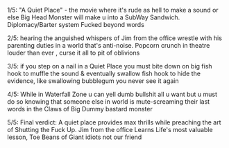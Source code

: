 1/5: "A Quiet Place" - the movie where it's rude as hell to make a sound or else Big Head Monster will make u into a SubWay Sandwich. Diplomacy/Barter system Fucked beyond words

2/5: hearing the anguished whispers of Jim from the office wrestle with his parenting duties in a world that's anti-noise. Popcorn crunch in theatre louder than ever , curse it all to pit of oblivions

3/5: if you step on a nail in a Quiet Place you must bite down on big fish hook to muffle the sound & eventually swallow fish hook to hide the evidence, like swallowing bubblegum you never see it again

4/5: While in Waterfall Zone u can yell dumb bullshit all u want but u must do so knowing that someone else in world is mute-screaming their last words in the Claws of Big Dummy bastard monster

5/5: Final verdict: A quiet place provides max thrills while preaching the art of Shutting the Fuck Up. Jim from the office Learns Life's most valuable lesson, Toe Beans of Giant idiots not our friend